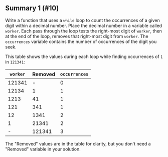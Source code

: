 ## Summary 1 (#10)

Write a function that uses a `while` loop to count the occurrences of a given
digit within a decimal number. Place the decimal number in a variable called
`worker`. Each pass through the loop tests the right-most digit of `worker`,
then at the end of the loop, removes that right-most digit from `worker`.
The `occurrences` variable contains the number of occurrences of the digit you
seek.

This table shows the values during each loop while finding occurrences
of `1` in `121341`:

| `worker` | Removed | `occurrences` |
|----------|---------|---------------|
| 121341   | -       | 0             |
| 12134    | 1       | 1             |
| 1213     | 41      | 1             |
| 121      | 341     | 1             |
| 12       | 1341    | 2             |
| 1        | 21341   | 2             |
| -        | 121341  | 3             |

The "Removed" values are in the table for clarity, but you don't need a
"Removed" variable in your solution.